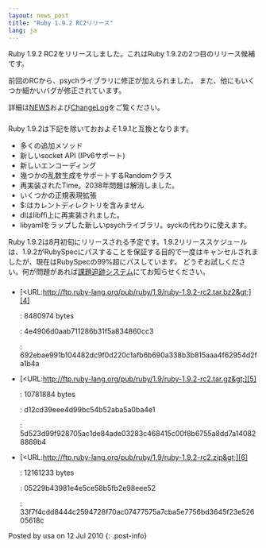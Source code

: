 ```yaml
---
layout: news_post
title: "Ruby 1.9.2 RC2リリース"
lang: ja
---
```


Ruby 1.9.2 RC2をリリースしました。これはRuby 1.9.2の2つ目のリリース候補です。

前回のRCから、psychライブラリに修正が加えられました。 また、他にもいくつか細かいバグが修正されています。

詳細は[NEWS][1]および[ChangeLog][2]をご覧ください。

### 

Ruby 1.9.2は下記を除いておおよそ1.9.1と互換となります。

* 多くの追加メソッド
* 新しいsocket API (IPv6サポート)
* 新しいエンコーディング
* 幾つかの乱数生成をサポートするRandomクラス
* 再実装されたTime。2038年問題は解消しました。
* いくつかの正規表現拡張
* $:はカレントディレクトリを含みません
* dlはlibffi上に再実装されました。
* libyamlをラップした新しいpsychライブラリ。syckの代わりに使えます。

Ruby 1.9.2は8月初旬にリリースされる予定です。1.9.2リリーススケジュール
は、1.9.2がRubySpecにパスすることを保証する目的で一度はキャンセルされま したが、現在はRubySpecの99%超にパスしています。
どうぞお試しください。何が問題があれば[課題追跡システム][3]にてお知らせください。

### 

* [&lt;URL:http://ftp.ruby-lang.org/pub/ruby/1.9/ruby-1.9.2-rc2.tar.bz2&gt;][4]
  
  : 8480974 bytes
  
  
  : 4e4906d0aab711286b31f5a834860cc3
  
  
  : 692ebae991b104482dc9f0d220c1afb6b690a338b3b815aaa4f62954d2fa1b4a

* [&lt;URL:http://ftp.ruby-lang.org/pub/ruby/1.9/ruby-1.9.2-rc2.tar.gz&gt;][5]
  
  : 10781884 bytes
  
  
  : d12cd39eee4d99bc54b52aba5a0ba4e1
  
  
  : 5d523d99f928705ac1de84ade03283c468415c00f8b6755a8dd7a140828869b4

* [&lt;URL:http://ftp.ruby-lang.org/pub/ruby/1.9/ruby-1.9.2-rc2.zip&gt;][6]
  
  : 12161233 bytes
  
  
  : 05229b43981e4e5ce58b5fb2e98eee52
  
  
  : 33f7f4cdd8444c2594728f70ac07477575a7cba5e7756bd3645f23e52605618c

Posted by usa on 12 Jul 2010
{: .post-info}



[1]: http://svn.ruby-lang.org/repos/ruby/tags/v1_9_2_rc2/NEWS 
[2]: http://svn.ruby-lang.org/repos/ruby/tags/v1_9_2_rc2/ChangeLog 
[3]: http://redmine.ruby-lang.org/projects/show/ruby-19/ 
[4]: http://ftp.ruby-lang.org/pub/ruby/1.9/ruby-1.9.2-rc2.tar.bz2 
[5]: http://ftp.ruby-lang.org/pub/ruby/1.9/ruby-1.9.2-rc2.tar.gz 
[6]: http://ftp.ruby-lang.org/pub/ruby/1.9/ruby-1.9.2-rc2.zip 
